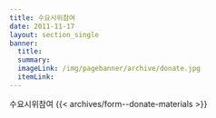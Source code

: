 ```yaml
---
title: 수요시위참여
date: 2011-11-17
layout: section_single
banner:
  title: 
  summary:
  imageLink: /img/pagebanner/archive/donate.jpg
  itemLink:
---
```

수요시위참여
{{< archives/form--donate-materials >}}